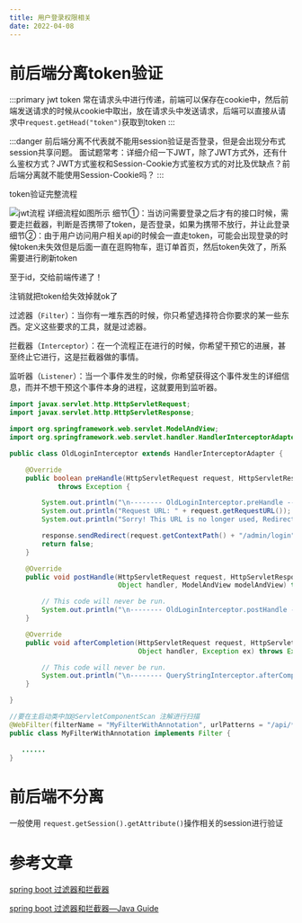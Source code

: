 ```yaml
---
title: 用户登录权限相关
date: 2022-04-08
---
```

# 前后端分离token验证
:::primary
jwt token 常在请求头中进行传递，前端可以保存在cookie中，然后前端发送请求的时候从cookie中取出，放在请求头中发送请求，后端可以直接从请求中`request.getHead("token")`获取到token
:::

:::danger
前后端分离不代表就不能用session验证是否登录，但是会出现分布式session共享问题。
面试题常考：详细介绍一下JWT，除了JWT方式外，还有什么鉴权方式？JWT方式鉴权和Session-Cookie方式鉴权方式的对比及优缺点？前后端分离就不能使用Session-Cookie吗？
:::

token验证完整流程

![jwt流程](https://cdn.jsdelivr.net/gh/ShuiLinzi/blog-image@master/后端/jwt流程.webp)
详细流程如图所示
细节①：当访问需要登录之后才有的接口时候，需要走拦截器，判断是否携带了token，是否登录，如果为携带不放行，并让此登录
细节②：由于用户访问用户相关api的时候会一直走token，可能会出现登录的时候token未失效但是后面一直在逛购物车，逛订单首页，然后token失效了，所系需要进行刷新token

至于id，交给前端传递了！

注销就把token给失效掉就ok了

过滤器（`Filter`）：当你有一堆东西的时候，你只希望选择符合你要求的某一些东西。定义这些要求的工具，就是过滤器。

拦截器（`Interceptor`）：在一个流程正在进行的时候，你希望干预它的进展，甚至终止它进行，这是拦截器做的事情。

监听器（`Listener`）：当一个事件发生的时候，你希望获得这个事件发生的详细信息，而并不想干预这个事件本身的进程，这就要用到监听器。


```java spring拦截器的实现方法
import javax.servlet.http.HttpServletRequest;
import javax.servlet.http.HttpServletResponse;

import org.springframework.web.servlet.ModelAndView;
import org.springframework.web.servlet.handler.HandlerInterceptorAdapter;

public class OldLoginInterceptor extends HandlerInterceptorAdapter {

    @Override
    public boolean preHandle(HttpServletRequest request, HttpServletResponse response, Object handler)
            throws Exception {

        System.out.println("\n-------- OldLoginInterceptor.preHandle --- ");
        System.out.println("Request URL: " + request.getRequestURL());
        System.out.println("Sorry! This URL is no longer used, Redirect to /admin/login");

        response.sendRedirect(request.getContextPath() + "/admin/login");
        return false;
    }

    @Override
    public void postHandle(HttpServletRequest request, HttpServletResponse response, //
                           Object handler, ModelAndView modelAndView) throws Exception {

        // This code will never be run.
        System.out.println("\n-------- OldLoginInterceptor.postHandle --- ");
    }

    @Override
    public void afterCompletion(HttpServletRequest request, HttpServletResponse response, //
                                Object handler, Exception ex) throws Exception {

        // This code will never be run.
        System.out.println("\n-------- QueryStringInterceptor.afterCompletion --- ");
    }

}
```

```java JavaServlet自带的过滤器实现
//要在主启动类中加@ServletComponentScan 注解进行扫描
@WebFilter(filterName = "MyFilterWithAnnotation", urlPatterns = "/api/*")
public class MyFilterWithAnnotation implements Filter {

   ......
}
```
# 前后端不分离
一般使用 `request.getSession().getAttribute()`操作相关的session进行验证
# 参考文章
[spring boot 过滤器和拦截器](https://www.cnblogs.com/JonaLin/p/12711146.html)

[spring boot 过滤器和拦截器—Java Guide](https://snailclimb.gitee.io/springboot-guide/#/./docs/basis/springboot-interceptor?id=_2%e8%bf%87%e6%bb%a4%e5%99%a8%e5%92%8c%e6%8b%a6%e6%88%aa%e5%99%a8%e7%9a%84%e5%8c%ba%e5%88%ab)